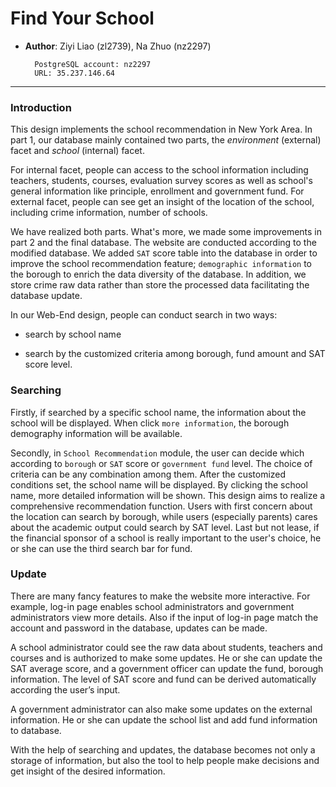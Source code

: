 # Find Your School

+ **Author**: Ziyi Liao (zl2739),  Na Zhuo (nz2297)


        PostgreSQL account: nz2297
        URL: 35.237.146.64 

---
### Introduction

This design implements the school recommendation in New York Area. In part 1, our database mainly contained two parts, the *environment* (external) facet and *school* (internal) facet. 

For internal facet, people can access to the school information including teachers, students, courses, evaluation survey scores as well as school's general information like principle, enrollment and government fund. For external facet, people can see get an insight of the location of the school, including crime information, number of schools.

We have realized both parts. What's more, we made some improvements in part 2 and the final database. The website are conducted according to the modified database. We added `SAT` score table into the database in order to improve the school recommendation feature; `demographic information` to the borough to enrich the data diversity of the database.  In addition, we store crime raw data rather than store the processed data facilitating the database update.

In our Web-End design, people can conduct search in two ways: 

+ search by school name

+ search by the customized criteria among borough, fund amount and SAT score level. 


### Searching

Firstly, if searched by a specific school name, the information about the school will be displayed. When click `more information`, the borough demography information will be available. 

Secondly, in `School Recommendation` module, the user can decide which according to `borough` or `SAT` score or `government fund` level. The choice of criteria can be any combination among them. After the customized conditions set, the school name will be displayed. By clicking the school name, more detailed information will be shown. This design aims to realize a comprehensive recommendation function. Users with first concern about the location can search by borough, while users (especially parents) cares about the academic output could search by SAT level. Last but not lease, if the financial sponsor of a school is really important to the user's choice, he or she can use the third search bar for fund. 

### Update

There are many fancy features to make the website more interactive. For example, log-in page enables school administrators and government administrators view more details. Also if the input of log-in page match the account and password in the database, updates can be made.

A school administrator could see the raw data about students, teachers and courses and is authorized to make some updates. He or she can update the SAT average score, and a government officer can update the fund, borough information. The level of SAT score and fund can be derived automatically according the user’s input.  

A government administrator can also make some updates on the external information. He or she can update the school list and add fund information to database.

With the help of searching and updates, the database becomes not only a storage of information, but also the tool to help people make decisions and get insight of the desired information. 

